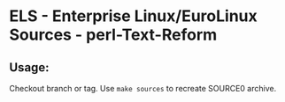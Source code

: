 # ELS - Enterprise Linux/EuroLinux Sources - perl-Text-Reform
 
## Usage:
  Checkout branch or tag. Use `make sources` to recreate  SOURCE0 archive.
